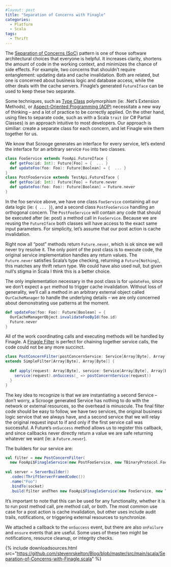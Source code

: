 ```yaml
---
#layout: post
title: "Separation of Concerns with Finagle"
categories:
  - Platform
  - Scala
tags:
  - Thrift
---
```


The [Separation of Concerns (SoC)](http://en.wikipedia.org/wiki/Separation_of_concerns) pattern is one of those software architectural choices that everyone is helpful. It increases clarity, shortens the amount of code in the working context, and minimizes the chance of side effects. For example, two concerns that shouldn’t require entanglement: updating data and cache invalidation. Both are related, but one is concerned about business logic and database access, while the other deals with the cache servers. Finagle’s generated `FutureIface` can be used to keep these two separate.

Some techniques, such as [Type Class](http://en.wikipedia.org/wiki/Type_class) polymorphism (ie: .Net’s Extension Methods), or [Aspect-Oriented Programming (AOP)](http://en.wikipedia.org/wiki/Aspect-oriented_programming) necessitate a new way of thinking – and a lot of practice to be correctly applied. On the other hand, using files to separate code, such as with a Scala `trait` (or C# Partial Classes) is an approach intuitive to most developers. Our approach is similiar: create a separate class for each concern, and let Finagle wire them together for us.

We know that Scrooge generates an interface for every service, let’s extend the interface for an arbitrary service `Foo` into two classes.

```scala
class FooService extends FooApi.FutureIface {
  def getFoo(id: Int): Future[Foo] = {  ... }
  def updateFoo(foo: Foo): Future[Boolean] = {  ... }
}
class PostFooService extends TestApi.FutureIface {
  def getFoo(id: Int): Future[Foo] = Future.never
  def updateFoo(foo: Foo): Future[Boolean] = Future.never
}
```

In the foo service above, we have one class `FooService` containing all our data logic (ie: `{ ... }`), and a second class `PostFooService` handling an orthogonal concern. The `PostFooService` will contain any code that should be executed after (ie: post) a method call in `FooService`. Because we are reusing the `FutureIface` both classes will have access to the exact same input parameters. For simplicity, let’s assume that our post action is cache invalidation.

Right now all “post” methods return `Future.never`, which is ok since we will never try resolve it. The only point of the post class is to execute code, the original service implementation handles any return values. The `Future.never` satisfies Scala’s type checking, returning a `Future[Nothing]`, this matches any thrift return type. We could have also used null, but given null‘s stigma in Scala I think this is a better choice.

The only implementation necessary in the post class is for `updateFoo`, since we don’t expect a `get` method to trigger cache invalidation. Without loss of generality, we’ll call a method in an arbitrary external object called `OurCacheManager` to handle the underlying details – we are only concerned about demonstrating use patterns at the moment.

```scala
def updateFoo(foo: Foo): Future[Boolean] = {
  OurCacheManagerObject.invalidateFooById(foo.id)
  Future.never
}
```

All of the work coordinating calls and executing methods will be handled by Finagle. A [Finagle Filter](https://github.com/twitter/finagle/blob/master/finagle-core/src/main/scala/com/twitter/finagle/Filter.scala) is perfect for chaining together service calls, the code could not be any more succinct.

```scala
class PostConcernFilter(postConcernService: Service[Array[Byte], Array[Byte]]) 
extends SimpleFilter[Array[Byte], Array[Byte]] {
 
  def apply(request: Array[Byte], service: Service[Array[Byte], Array[Byte]]): Future[Array[Byte]] = {
    service(request).onSuccess(_ => postConcernService(request))
  }
}
```

The key idea to recognize is that we are instantiating a second Service – don’t worry, a Scrooge generated Service has nothing to do with the network or external resources, so the overhead is minuscule. The final filter code should be easy to follow, we have two services, the original business logic service that we always have, and a second service that we will relay the original request input to if and only if the first service call was successful. A Future’s `onSuccess` method allows us to register this callback, and since callbacks never directly return a value we are safe returning whatever we want (ie: a `Future.never`).

The builders for our service are:

```scala
val filter = new PostConcernFilter(
  new FooApi$FinagleService(new PostFooService, new TBinaryProtocol.Factory))
 
val server = ServerBuilder()
  .codec(ThriftServerFramedCodec())
  .name("Foo")
  .bindTo(socket)
  .build(filter andThen new FooApi$FinagleService(new FooService, new TBinaryProtocol.Factory))
```

It’s important to note that this can be used for any functionality, whether it is to run post method call, pre method call, or both. The most common use case for a post action is cache invalidation, but other uses include audit trails, notifications, or triggering external resources to synchronize.

We attached a callback to the `onSuccess` event, but there are also `onFailure` and `ensure` events that are useful. Some uses of these two might be notifications, resource cleanup, or integrity checks.

{%
  include downloadsources.html
  src="https://github.com/stevenrskelton/Blog/blob/master/src/main/scala/Separation-of-Concerns-with-Finagle.scala"
%}
